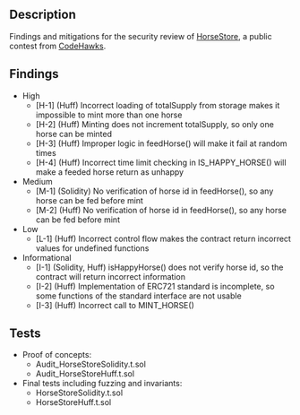## Description
Findings and mitigations for the security review of [HorseStore](https://github.com/Cyfrin/2024-01-horse-store), a public contest from [CodeHawks](https://www.codehawks.com/).

## Findings

- High
  - [H-1] (Huff) Incorrect loading of totalSupply from storage makes it impossible to mint more than one horse
  - [H-2] (Huff) Minting does not increment totalSupply, so only one horse can be minted
  - [H-3] (Huff) Improper logic in feedHorse() will make it fail at random times
  - [H-4] (Huff) Incorrect time limit checking in IS_HAPPY_HORSE() will make a feeded horse return as unhappy
- Medium
  - [M-1] (Solidity) No verification of horse id in feedHorse(), so any horse can be fed before mint
  - [M-2] (Huff) No verification of horse id in feedHorse(), so any horse can be fed before mint
- Low
  - [L-1] (Huff) Incorrect control flow makes the contract return incorrect values for undefined functions
- Informational
  - [I-1] (Solidity, Huff) isHappyHorse() does not verify horse id, so the contract will return incorrect information
  - [I-2] (Huff) Implementation of ERC721 standard is incomplete, so some functions of the standard interface are not usable
  - [I-3] (Huff) Incorrect call to MINT_HORSE()

## Tests

- Proof of concepts:
  - Audit_HorseStoreSolidity.t.sol
  - Audit_HorseStoreHuff.t.sol
- Final tests including fuzzing and invariants:
  - HorseStoreSolidity.t.sol
  - HorseStoreHuff.t.sol
